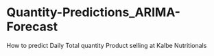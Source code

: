 # Quantity-Predictions_ARIMA-Forecast
How to predict Daily Total quantity Product selling at Kalbe Nutritionals
